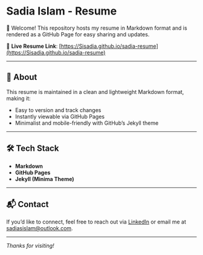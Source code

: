 # Sadia Islam - Resume

👋 Welcome! This repository hosts my resume in Markdown format and is rendered as a GitHub Page for easy sharing and updates.

🔗 **Live Resume Link**: [https://Sisadia.github.io/sadia-resume](https://Sisadia.github.io/sadia-resume)

---

## 📝 About

This resume is maintained in a clean and lightweight Markdown format, making it:
- Easy to version and track changes
- Instantly viewable via GitHub Pages
- Minimalist and mobile-friendly with GitHub’s Jekyll theme

---

## 🛠️ Tech Stack

- **Markdown**
- **GitHub Pages**
- **Jekyll (Minima Theme)**

---

## 📬 Contact

If you’d like to connect, feel free to reach out via [LinkedIn](https://www.linkedin.com/in/sisadia/) or email me at sadiasislam@outlook.com.

---

_Thanks for visiting!_
